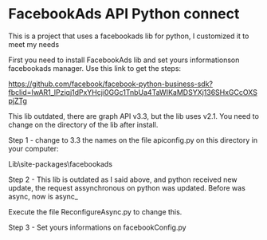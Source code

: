 # FacebookAds API Python connect
This is a project that uses a facebookads lib for python, I customized it to meet my needs

First you need to install FacebookAds lib and set yours informationson facebookads manager. Use this link to get the steps:

https://github.com/facebook/facebook-python-business-sdk?fbclid=IwAR1_lPziqj1dPxYHcji0GGc1TnbUa4TaWIKaMDSYXj136SHxGCcOXSpjZTg

This lib outdated, there are graph API v3.3, but the lib uses v2.1. You need to change on the directory of the lib after install.

Step 1 - change to 3.3 the names on the file apiconfig.py on this directory in your computer:

Lib\site-packages\facebookads

Step 2 - This lib is outdated as I said above, and python received new update, the request assynchronous on python was updated.
Before was async, now is async_

Execute the file ReconfigureAsync.py to change this.

Step 3 - Set yours informations on facebookConfig.py

